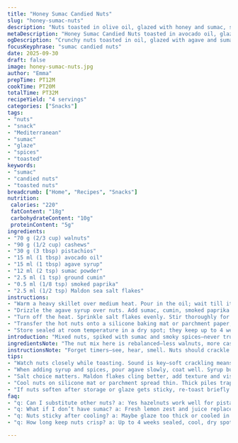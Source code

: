 ```yaml
---
title: "Honey Sumac Candied Nuts"
slug: "honey-sumac-nuts"
description: "Nuts toasted in olive oil, glazed with honey and sumac, spiced with cumin, cayenne, and finished with fleur de sel. Mixed nuts with altered quantities for texture contrast. Quick stovetop method relying on visual and tactile cues rather than strict times. Offers a crunchy, sweet, tangy, and mildly spicy bite, shelf-stable for up to a month sealed out of heat and light."
metaDescription: "Honey Sumac Candied Nuts toasted in avocado oil, glazed with agave syrup, spiced with cumin and smoked paprika, salt flakes for crunch and tangy bite."
ogDescription: "Crunchy nuts toasted in oil, glazed with agave and sumac, dusted with cumin, smoked paprika, and sea salt flakes. Tangy, sweet, smoky layers in every bite."
focusKeyphrase: "sumac candied nuts"
date: 2025-09-30
draft: false
image: honey-sumac-nuts.jpg
author: "Emma"
prepTime: PT12M
cookTime: PT20M
totalTime: PT32M
recipeYield: "4 servings"
categories: ["Snacks"]
tags:
- "nuts"
- "snack"
- "Mediterranean"
- "sumac"
- "glaze"
- "spices"
- "toasted"
keywords:
- "sumac"
- "candied nuts"
- "toasted nuts"
breadcrumb: ["Home", "Recipes", "Snacks"]
nutrition: 
 calories: "220"
 fatContent: "18g"
 carbohydrateContent: "10g"
 proteinContent: "5g"
ingredients:
- "70 g (2/3 cup) walnuts"
- "90 g (1/2 cup) cashews"
- "30 g (3 tbsp) pistachios"
- "15 ml (1 tbsp) avocado oil"
- "15 ml (1 tbsp) agave syrup"
- "12 ml (2 tsp) sumac powder"
- "2.5 ml (1 tsp) ground cumin"
- "0.5 ml (1/8 tsp) smoked paprika"
- "2.5 ml (1/2 tsp) Maldon sea salt flakes"
instructions:
- "Warm a heavy skillet over medium heat. Pour in the oil; wait till it shimmers slightly—not smoking. Add the mixed nuts. Stir constantly, listen to the gentle crackle, watch them darken and smell that toasty aroma—roughly 6 minutes but no fixed timer. When nuts start showing golden edges and smell nutty, reduce heat slightly."
- "Drizzle the agave syrup over nuts. Add sumac, cumin, smoked paprika. Stir quickly, coating every piece as the syrup melts and caramelizes, about 1-2 minutes. Don't rush or the syrup will burn; it should bubble lightly and thicken around the nuts. Smell the blend of sweet, tangy, smoky."
- "Turn off the heat. Sprinkle salt flakes evenly. Stir thoroughly for even seasoning distribution. Salt crunches contrast with sweet glaze."
- "Transfer the hot nuts onto a silicone baking mat or parchment paper, spread thinly. Let cool completely, the glaze hardens with a matte sheen and tacky but not sticky feel."
- "Store sealed at room temperature in a dry spot; they keep up to 4 weeks. If nuts soften, briefly toast in a dry skillet to refresh crispness."
introduction: "Mixed nuts, spiked with sumac and smoky spices—never trust a nut that just tastes plain. Downright boring. I’ve tried endless combos; burnt syrup, soggy nuts. It’s about timing and texture observation, not the clock. Oil slicks just right, nuts crackle and toast—then you hit them with agave and spices quick before they darken too much. The scent swells sweet, tart, smoky with a bit of cayenne heat that sneaks up and salt that snaps the whole thing alive. Leave on parchment; watch glaze crystallize properly. Cool completely or you’ll end up with sticky clumps. Keep them handy for crunch bombs on salads, cheeses. If you’re out of pistachios, swap with hazelnuts; they add earthiness. Agave works better than honey for less stick. This mix nails that balance of caramelized crunch and bright tang you don’t find in your average nut bag."
ingredientsNote: "The nut mix here is rebalanced—less walnuts, more cashews. Cashews bring a creamy softness that contrasts with walnut’s rough crunch. Pistachios are intact but reduced to avoid overpowering. Switched olive oil for avocado oil; it has a higher smoke point and lighter flavor, less interference with spices. Agave syrup replaces honey—a less viscous sweetener means more even coating without burning. Smoked paprika subbing cayenne gives warmth and color with less harsh heat for a broader appeal. Sumac is crucial—it cuts through the sweetness, adding that lemony touch. Use coarse Maldon flakes for salt instead of fleur de sel; they cling nicely and add texture. If you lack sumac, a squeeze of fresh lemon zest and juice can work but won’t replicate the dry tang. Avoid pre-roasting nuts—direct to pan with oil allows even caramelization. Watch oil temps; too hot burns spices, too cool leaves nuts greasy."
instructionsNote: "Forget timers—see, hear, smell. Nuts should crackle softly in the skillet, edges golden with a deep nut aroma. Stir nearly constantly for even toasting; hot spots scorch quickly. When adding syrup and spices, do it right as the syrup melts, bubbles gently. Burnt honey/agave has a bitter aftertaste that ruins everything. The mix should thicken and coat, getting glossy then drying down matte after cooling. Off heat but still warm, add salt for that last punch of flavor, don’t skip this. Spread thin to cool prevents clumping; thick piles trap steam and make sticky mess. Store airtight but don’t refrigerate—the glaze attracts moisture chilling. If nuts soften or sticky after storage, a quick dry toast in a pan refreshes crunch and revives powdery spice flavors. Patience here improves texture; hot nuts right off skillet are chewy, wait till room temp for full crunch. Saves hours of disappointment, trust me."
tips:
- "Watch nuts closely while toasting. Sound is key—soft crackling means right temp, silence or roar signals off. Stir often to avoid hot spots burning edges. Heat medium, not high. Oil should shimmer but not smoke or burn spices. Adjust heat if nut color darkens too fast. Timing varies, rely on aroma and sight not strict minutes."
- "When adding syrup and spices, pour agave slowly, coat well. Syrup bubbles quietly then thickens. Don’t rush stirring or syrup burns bitter. Use quick, even strokes coating every nut piece. Sumac cuts sweetness with lemony tang; if missing, fresh lemon zest and juice works but less dry flavor. Smoked paprika warmer and milder than cayenne, less harsh."
- "Salt choice matters. Maldon flakes cling better, add texture and visual pop. Sprinkle last off heat while nuts still warm. Stir gently so salt textures don’t dissolve but spread evenly. Salt crunch contrasts sweet glaze. Fleur de sel too fine, melts quicker losing crunch effect. Salt balance guides bite overall."
- "Cool nuts on silicone mat or parchment spread thin. Thick piles trap steam, cause stickiness or clumps. Glaze sets matte, tacky not sticky if cooled fully. Feel texture by touch to judge doneness. Store sealed at room temp, dry spot avoids moisture buildup to preserve crunch. Refrigeration attracts water, spoils glaze."
- "If nuts soften after storage or glaze gets sticky, re-toast briefly dry in pan without oil. Quick 1-2 mins wakes crunch, refreshes spice aroma. Avoid over-toasting, nuts dry and bitter. Wait to cool again before storing. Repeat as needed. Small batches better for freshness, reducing storage issues."
faq:
- "q: Can I substitute other nuts? a: Yes hazelnuts work well for pistachios. Cashews and walnuts keep texture but swap amounts for crunch balance. Roasting times adjust slightly. Avoid pre-roasted nuts or glaze adhesion suffers."
- "q: What if I don’t have sumac? a: Fresh lemon zest and juice replace note but glaze less bright. Use less citrus to avoid moisture sogginess. Other tart powders don’t replicate dry tang."
- "q: Nuts sticky after cooling? a: Maybe glaze too thick or cooled in lumps. Spread thinly on mat to avoid steam trapped inside. If sticky, re-toast dry for a minute to set glaze matte again. Store airtight immediately once cooled."
- "q: How long keep nuts crisp? a: Up to 4 weeks sealed, cool, dry spot. Humidity kills crunch fast, refrigerate no good glaze draws moisture. If softened, toss back in dry pan heat briefly. Airtight solid container key, avoid plastic bags with air gaps."

---
```

